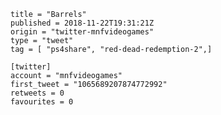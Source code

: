 ```
title = "Barrels"
published = 2018-11-22T19:31:21Z
origin = "twitter-mnfvideogames"
type = "tweet"
tag = [ "ps4share", "red-dead-redemption-2",]

[twitter]
account = "mnfvideogames"
first_tweet = "1065689207874772992"
retweets = 0
favourites = 0
```

<p class='image'><img src='https://mnf.m17s.net/2018/11/22/DsoWrzjX4AAAN20.jpg' alt=''></p>

